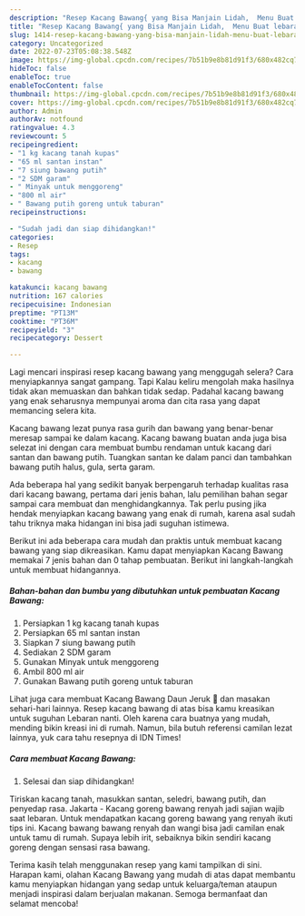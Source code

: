 ```yaml
---
description: "Resep Kacang Bawang{ yang Bisa Manjain Lidah,  Menu Buat lebaran"
title: "Resep Kacang Bawang{ yang Bisa Manjain Lidah,  Menu Buat lebaran"
slug: 1414-resep-kacang-bawang-yang-bisa-manjain-lidah-menu-buat-lebaran
category: Uncategorized
date: 2022-07-23T05:08:38.548Z
image: https://img-global.cpcdn.com/recipes/7b51b9e8b81d91f3/680x482cq70/kacang-bawang-foto-resep-utama.jpg
hideToc: false
enableToc: true
enableTocContent: false
thumbnail: https://img-global.cpcdn.com/recipes/7b51b9e8b81d91f3/680x482cq70/kacang-bawang-foto-resep-utama.jpg
cover: https://img-global.cpcdn.com/recipes/7b51b9e8b81d91f3/680x482cq70/kacang-bawang-foto-resep-utama.jpg
author: Admin
authorAv: notfound
ratingvalue: 4.3
reviewcount: 5
recipeingredient:
- "1 kg kacang tanah kupas"
- "65 ml santan instan"
- "7 siung bawang putih"
- "2 SDM garam"
- " Minyak untuk menggoreng"
- "800 ml air"
- " Bawang putih goreng untuk taburan"
recipeinstructions:

- "Sudah jadi dan siap dihidangkan!"
categories:
- Resep
tags:
- kacang
- bawang

katakunci: kacang bawang 
nutrition: 167 calories
recipecuisine: Indonesian
preptime: "PT13M"
cooktime: "PT36M"
recipeyield: "3"
recipecategory: Dessert

---
```



Lagi mencari inspirasi resep kacang bawang yang menggugah selera? Cara menyiapkannya sangat gampang. Tapi Kalau keliru mengolah maka hasilnya tidak akan memuaskan dan bahkan tidak sedap. Padahal kacang bawang yang enak seharusnya mempunyai aroma dan cita rasa yang dapat memancing selera kita.


Kacang bawang lezat punya rasa gurih dan bawang yang benar-benar meresap sampai ke dalam kacang. Kacang bawang buatan anda juga bisa selezat ini dengan cara membuat bumbu rendaman untuk kacang dari santan dan bawang putih. Tuangkan santan ke dalam panci dan tambahkan bawang putih halus, gula, serta garam.

Ada beberapa hal yang sedikit banyak berpengaruh terhadap kualitas rasa dari kacang bawang, pertama dari jenis bahan, lalu pemilihan bahan segar sampai cara membuat dan menghidangkannya. Tak perlu pusing jika hendak menyiapkan kacang bawang yang enak di rumah, karena asal sudah tahu triknya maka hidangan ini bisa jadi suguhan istimewa.


Berikut ini ada beberapa cara mudah dan praktis untuk membuat kacang bawang yang siap dikreasikan. Kamu dapat menyiapkan Kacang Bawang memakai 7 jenis bahan dan 0 tahap pembuatan. Berikut ini langkah-langkah untuk membuat hidangannya.

<!--inarticleads1-->

##### Bahan-bahan dan bumbu yang dibutuhkan untuk pembuatan Kacang Bawang:

1. Persiapkan 1 kg kacang tanah kupas
1. Persiapkan 65 ml santan instan
1. Siapkan 7 siung bawang putih
1. Sediakan 2 SDM garam
1. Gunakan  Minyak untuk menggoreng
1. Ambil 800 ml air
1. Gunakan  Bawang putih goreng untuk taburan


Lihat juga cara membuat Kacang Bawang Daun Jeruk 🍊 dan masakan sehari-hari lainnya. Resep kacang bawang di atas bisa kamu kreasikan untuk suguhan Lebaran nanti. Oleh karena cara buatnya yang mudah, mending bikin kreasi ini di rumah. Namun, bila butuh referensi camilan lezat lainnya, yuk cara tahu resepnya di IDN Times! 

<!--inarticleads2-->

##### Cara membuat Kacang Bawang:


1. Selesai dan siap dihidangkan!

Tiriskan kacang tanah, masukkan santan, seledri, bawang putih, dan penyedap rasa. Jakarta - Kacang goreng bawang renyah jadi sajian wajib saat lebaran. Untuk mendapatkan kacang goreng bawang yang renyah ikuti tips ini. Kacang bawang bawang renyah dan wangi bisa jadi camilan enak untuk tamu di rumah. Supaya lebih irit, sebaiknya bikin sendiri kacang goreng dengan sensasi rasa bawang. 

Terima kasih telah menggunakan resep yang kami tampilkan di sini. Harapan kami, olahan Kacang Bawang yang mudah di atas dapat membantu kamu menyiapkan hidangan yang sedap untuk keluarga/teman ataupun menjadi inspirasi dalam berjualan makanan. Semoga bermanfaat dan selamat mencoba!
